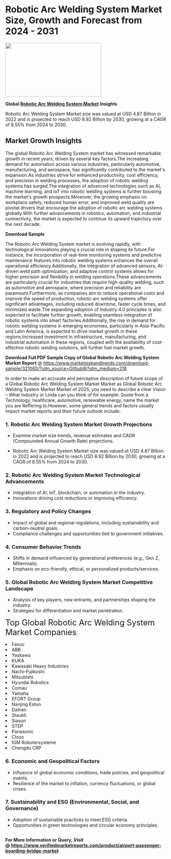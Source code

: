 <H1>Robotic Arc Welding System Market Size, Growth and Forecast from 2024 - 2031</H1><img class="aligncenter size-medium wp-image-584254" src="https://thirdeyenews.in/wp-content/uploads/2024/09/Global-Market-Research-300x168.jpeg" alt="" width="300" height="168" /><p><strong>Global&nbsp;<a href="https://www.marketsizeandtrends.com/download-sample/321060/?utm_source=Github8j?utm_medium=218">Robotic Arc Welding System Market</a> Insights</strong></p><p>Robotic Arc Welding System Market size was valued at USD 4.87 Billion in 2022 and is projected to reach USD 8.92 Billion by 2030, growing at a CAGR of 8.55% from 2024 to 2030.</p><p><h2>Market Growth Insights</h2> <p>The global Robotic Arc Welding System market has witnessed remarkable growth in recent years, driven by several key factors.The increasing demand for automation across various industries, particularly automotive, manufacturing, and aerospace, has significantly contributed to the market's expansion.As industries strive for enhanced productivity, cost efficiency, and precision in welding processes, the adoption of robotic welding systems has surged.The integration of advanced technologies such as AI, machine learning, and IoT into robotic welding systems is further boosting the market's growth prospects.Moreover, the growing emphasis on workplace safety, reduced human error, and improved weld quality are pivotal drivers that encourage the adoption of robotic arc welding systems globally.With further advancements in robotics, automation, and industrial connectivity, the market is expected to continue its upward trajectory over the next decade.</p> <p><strong>Download Sample</strong></p> <p>The Robotic Arc Welding System market is evolving rapidly, with technological innovations playing a crucial role in shaping its future.For instance, the incorporation of real-time monitoring systems and predictive maintenance features into robotic welding systems enhances the overall operational efficiency.Additionally, the integration of advanced sensors, AI-driven weld path optimization, and adaptive control systems allows for higher precision and flexibility in welding operations.These advancements are particularly crucial for industries that require high-quality welding, such as automotive and aerospace, where precision and reliability are paramount.Furthermore, as companies aim to reduce operational costs and improve the speed of production, robotic arc welding systems offer significant advantages, including reduced downtime, faster cycle times, and minimized waste.The expanding adoption of Industry 4.0 principles is also expected to facilitate further growth, enabling seamless integration of robotic systems into smart factories.Additionally, the rise in demand for robotic welding systems in emerging economies, particularly in Asia-Pacific and Latin America, is expected to drive market growth in these regions.Increased investment in infrastructure, manufacturing, and industrial automation in these regions, coupled with the availability of cost-effective robotic welding solutions, will further fuel market growth.<p><span class=""><strong>Download Full PDF Sample Copy of Global Robotic Arc Welding System Market Report</strong> @ <a href="https://www.marketsizeandtrends.com/download-sample/321060/?utm_source=Github8j?utm_medium=218" target="_blank">https://www.marketsizeandtrends.com/download-sample/321060/?utm_source=Github8j?utm_medium=218</a></span></p><p>In order to make an accurate and perceptive description of future scope of a Global&nbsp;Robotic Arc Welding System Market Market as Global&nbsp;Robotic Arc Welding System Market Market of 2025, you need to describe a clear Vision &ndash; What Industry or Linda can you think of for example: Quote from a Technology, healthcare, automotive, renewable energy, name the market you are Reffering to.However, some general trends and factors usually impact market reports and their future outlook include:</p><h3>1.&nbsp;<strong>Robotic Arc Welding System Market Growth Projections</strong></h3><ul><li>Examine market size trends, revenue estimates and CAGR (Compounded Annual Growth Rate) projections.</li><li><p>Robotic Arc Welding System Market size was valued at USD 4.87 Billion in 2022 and is projected to reach USD 8.92 Billion by 2030, growing at a CAGR of 8.55% from 2024 to 2030.</p></li></ul><h3>2.&nbsp;<strong>Robotic Arc Welding System Market Technological Advancements</strong></h3><ul><li>Integration of AI, IoT, blockchain, or automation in the industry.</li><li>Innovations driving cost reductions or improving efficiency.</li></ul><h3>3.&nbsp;<strong>Regulatory and Policy Changes</strong></h3><ul><li>Impact of global and regional regulations, including sustainability and carbon-neutral goals.</li><li>Compliance challenges and opportunities tied to government initiatives.</li></ul><h3>4.&nbsp;<strong>Consumer Behavior Trends</strong></h3><ul><li>Shifts in demand influenced by generational preferences (e.g., Gen Z, Millennials).</li><li>Emphasis on eco-friendly, ethical, or personalized products/services.</li></ul><h3>5.&nbsp;<strong>Global Robotic Arc Welding System Market Competitive Landscape</strong></h3><ul><li>Analysis of key players, new entrants, and partnerships shaping the industry.</li><li>Strategies for differentiation and market penetration.</li></ul><p data-pm-slice="1 1 []"><span style="color: inherit; font-family: inherit; font-size: 25px;">Top Global Robotic Arc Welding System Market Companies</span></p><div class="" data-test-id=""><p><li>Fanuc</li><li> ABB</li><li> Yaskawa</li><li> KUKA</li><li> Kawasaki Heavy Industries</li><li> Nachi-Fujikoshi</li><li> Mitsubishi</li><li> Hyundai Robotics</li><li> Comau</li><li> Yamaha</li><li> EFORT Group</li><li> Nanjing Estun</li><li> Daihen</li><li> Staubli</li><li> Siasun</li><li> STEP</li><li> Panasonic</li><li> Cloos</li><li> IGM Robotersysteme</li><li> Chengdu CRP</li></p></div><h3>6.&nbsp;<strong>Economic and Geopolitical Factors</strong></h3><ul><li>Influence of global economic conditions, trade policies, and geopolitical events.</li><li>Resilience of the market to inflation, currency fluctuations, or global crises.</li></ul><h3>7.&nbsp;<strong>Sustainability and ESG (Environmental, Social, and Governance)</strong></h3><ul><li>Adoption of sustainable practices to meet ESG criteria.</li><li>Opportunities in green technologies and circular economy principles.</li></ul><h2><strong style="font-size: 14px;">For More Information or Query, Visit @&nbsp;</strong><a style="background-color: #ffffff; font-size: 14px;" href="https://www.marketsizeandtrends.com/report/robotic-arc-welding-system-market/" target="_blank">https://www.verifiedmarketreports.com/product/airport-passenger-boarding-bridge-market</a></h2>